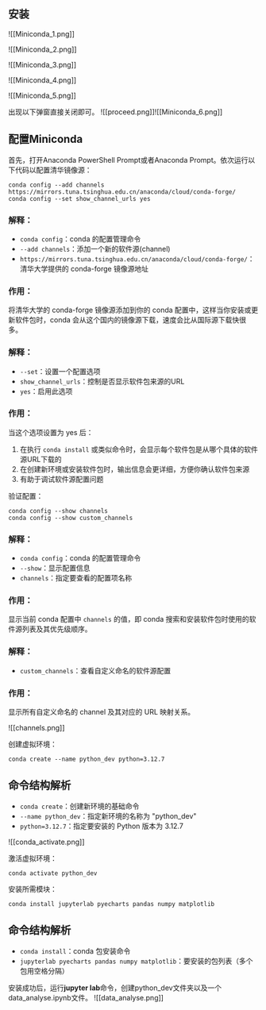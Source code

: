 ## 安装



![[Miniconda_1.png]]

![[Miniconda_2.png]]

![[Miniconda_3.png]]


![[Miniconda_4.png]]

![[Miniconda_5.png]]

出现以下弹窗直接关闭即可。
![[proceed.png]]![[Miniconda_6.png]]
## 配置Miniconda

首先，打开Anaconda PowerShell Prompt或者Anaconda Prompt。依次运行以下代码以配置清华镜像源：
```shell
conda config --add channels https://mirrors.tuna.tsinghua.edu.cn/anaconda/cloud/conda-forge/
conda config --set show_channel_urls yes
```

### 解释：
- `conda config`：conda 的配置管理命令
- `--add channels`：添加一个新的软件源(channel)
- `https://mirrors.tuna.tsinghua.edu.cn/anaconda/cloud/conda-forge/`：清华大学提供的 conda-forge 镜像源地址
### 作用：
将清华大学的 conda-forge 镜像源添加到你的 conda 配置中，这样当你安装或更新软件包时，conda 会从这个国内的镜像源下载，速度会比从国际源下载快很多。

### 解释：

- `--set`：设置一个配置选项
- `show_channel_urls`：控制是否显示软件包来源的URL
- `yes`：启用此选项

### 作用：

当这个选项设置为 yes 后：

1. 在执行 `conda install` 或类似命令时，会显示每个软件包是从哪个具体的软件源URL下载的
2. 在创建新环境或安装软件包时，输出信息会更详细，方便你确认软件包来源
3. 有助于调试软件源配置问题

验证配置：

```shell
conda config --show channels
conda config --show custom_channels
```

### 解释：

- `conda config`：conda 的配置管理命令
- `--show`：显示配置信息
- `channels`：指定要查看的配置项名称

### 作用：

显示当前 conda 配置中 `channels` 的值，即 conda 搜索和安装软件包时使用的软件源列表及其优先级顺序。

### 解释：

- `custom_channels`：查看自定义命名的软件源配置

### 作用：

显示所有自定义命名的 channel 及其对应的 URL 映射关系。

![[channels.png]]

创建虚拟环境：

```shell
conda create --name python_dev python=3.12.7
```

## 命令结构解析

- `conda create`：创建新环境的基础命令
- `--name python_dev`：指定新环境的名称为 "python_dev"
- `python=3.12.7`：指定要安装的 Python 版本为 3.12.7

![[conda_activate.png]]

激活虚拟环境：

```shell
conda activate python_dev
```

安装所需模块：

```shell
conda install jupyterlab pyecharts pandas numpy matplotlib
```

## 命令结构解析

- `conda install`：conda 包安装命令
- `jupyterlab pyecharts pandas numpy matplotlib`：要安装的包列表（多个包用空格分隔）

安装成功后，运行**jupyter lab**命令，创建python_dev文件夹以及一个data_analyse.ipynb文件。
![[data_analyse.png]]
